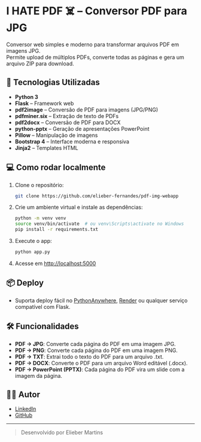 # I HATE PDF ☠️ – Conversor PDF para JPG

Conversor web simples e moderno para transformar arquivos PDF em imagens JPG.  
Permite upload de múltiplos PDFs, converte todas as páginas e gera um arquivo ZIP para download.

## 🚀 Tecnologias Utilizadas

- **Python 3**
- **Flask** – Framework web
- **pdf2image** – Conversão de PDF para imagens (JPG/PNG)
- **pdfminer.six** – Extração de texto de PDFs
- **pdf2docx** – Conversão de PDF para DOCX
- **python-pptx** – Geração de apresentações PowerPoint
- **Pillow** – Manipulação de imagens
- **Bootstrap 4** – Interface moderna e responsiva
- **Jinja2** – Templates HTML

## 💻 Como rodar localmente

1. Clone o repositório:
    ```bash
    git clone https://github.com/elieber-fernandes/pdf-img-webapp
    ```

2. Crie um ambiente virtual e instale as dependências:
    ```bash
    python -m venv venv
    source venv/bin/activate  # ou venv\Scripts\activate no Windows
    pip install -r requirements.txt
    ```

3. Execute o app:
    ```bash
    python app.py
    ```

4. Acesse em [http://localhost:5000](http://localhost:5000)

## 📦 Deploy

- Suporta deploy fácil no [PythonAnywhere](https://www.pythonanywhere.com/), [Render](https://render.com/) ou qualquer serviço compatível com Flask.


## 🛠️ Funcionalidades

- **PDF → JPG**: Converte cada página do PDF em uma imagem JPG.
- **PDF → PNG**: Converte cada página do PDF em uma imagem PNG.
- **PDF → TXT**: Extrai todo o texto do PDF para um arquivo .txt.
- **PDF → DOCX**: Converte o PDF para um arquivo Word editável (.docx).
- **PDF → PowerPoint (PPTX)**: Cada página do PDF vira um slide com a imagem da página.


## 👨‍💻 Autor

- [LinkedIn](https://www.linkedin.com/in/eliebermartins/)
- [GitHub](https://github.com/elieber-fernandes)

---

> Desenvolvido por Elieber Martins
